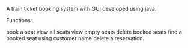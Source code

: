 A train ticket booking system with GUI developed using java.

Functions:

book a seat
view all seats
view empty seats
delete booked seats
find a booked seat using customer name
delete a reservation.

